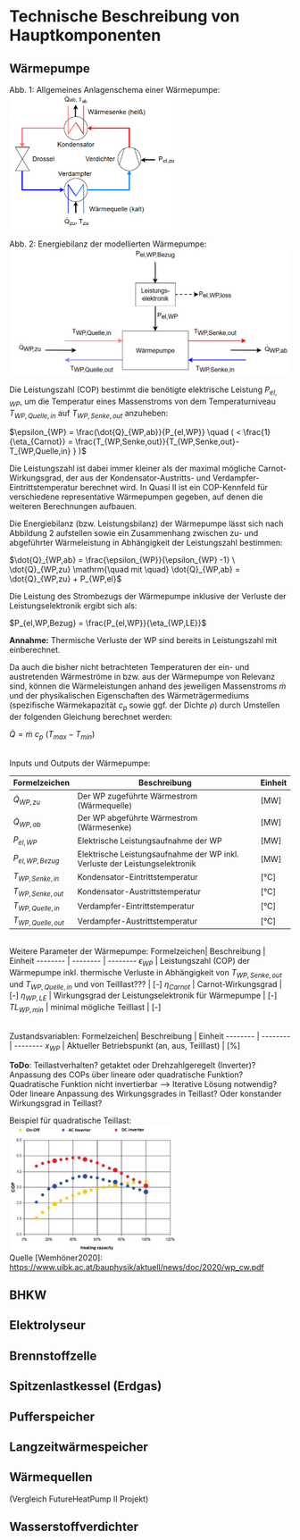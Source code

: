 # Technische Beschreibung von Hauptkomponenten

## Wärmepumpe

Abb. 1: Allgemeines Anlagenschema einer Wärmepumpe: \
<img src="fig/WP_overview.png" alt="drawing" width="300"/>

Abb. 2: Energiebilanz der modellierten Wärmepumpe: \
<img src="fig/WP_Energies.png" alt="drawing" width="500"/>

Die Leistungszahl (COP) bestimmt die benötigte elektrische Leistung $P_{el,WP}$, um die Temperatur eines Massenstroms von dem Temperaturniveau $T_{WP,Quelle,in}$ auf $T_{WP,Senke,out}$ anzuheben: 

$\epsilon_{WP} = \frac{\dot{Q}_{WP,ab}}{P_{el,WP}} \quad ( < \frac{1}{\eta_{Carnot}} = \frac{T_{WP,Senke,out}}{T_{WP,Senke,out}-T_{WP,Quelle,in} } )$

Die Leistungszahl ist dabei immer kleiner als der maximal mögliche Carnot-Wirkungsgrad, der aus der Kondensator-Austritts- und Verdampfer-Eintrittstemperatur berechnet wird. In Quasi II ist ein COP-Kennfeld für verschiedene representative Wärmepumpen gegeben, auf denen die weiteren Berechnungen aufbauen.

Die Energiebilanz (bzw. Leistungsbilanz) der Wärmepumpe lässt sich nach Abbildung 2 aufstellen sowie ein Zusammenhang zwischen zu- und abgeführter Wärmeleistung in Abhängigkeit der Leistungszahl bestimmen: 

$\dot{Q}_{WP,ab} = \frac{\epsilon_{WP}}{\epsilon_{WP} -1} \ \dot{Q}_{WP,zu} \mathrm{\quad mit \quad} \dot{Q}_{WP,ab} = \dot{Q}_{WP,zu} + P_{WP,el}$

Die Leistung des Strombezugs der Wärmepumpe inklusive der Verluste der Leistungselektronik ergibt sich als: 

$P_{el,WP,Bezug} = \frac{P_{el,WP}}{\eta_{WP,LE}}$

**Annahme:** Thermische Verluste der WP sind bereits in Leistungszahl mit einberechnet.

Da auch die bisher nicht betrachteten Temperaturen der ein- und austretenden Wärmeströme in bzw. aus der Wärmepumpe von Relevanz sind, können die Wärmeleistungen anhand des jeweiligen Massenstroms $\dot{m}$ und der physikalischen Eigenschaften des Wärmeträgermediums (spezifische Wärmekapazität $c_{p}$ sowie ggf. der Dichte $\rho$) durch Umstellen der folgenden Gleichung berechnet werden:

$\dot{Q} = \dot{m} \ c_{p} \ (T_{max} - T_{min})$

\
Inputs und Outputs der Wärmepumpe:

Formelzeichen| Beschreibung | Einheit
-------- | -------- | --------
$\dot{Q}_{WP,zu}$  | Der WP zugeführte Wärmestrom (Wärmequelle)   | [MW]
$\dot{Q}_{WP,ab}$   | Der WP abgeführte Wärmestrom (Wärmesenke)   | [MW]
$P_{el,WP}$   | Elektrische Leistungsaufnahme der WP   | [MW]
$P_{el,WP,Bezug}$   | Elektrische Leistungsaufnahme der WP inkl. Verluste der Leistungselektronik   | [MW]
$T_{WP,Senke,in}$   | Kondensator-Eintrittstemperatur   | [°C]
$T_{WP,Senke,out}$   | Kondensator-Austrittstemperatur   | [°C]
$T_{WP,Quelle,in}$   | Verdampfer-Eintrittstemperatur   | [°C]
$T_{WP,Quelle,out}$   | Verdampfer-Austrittstemperatur   | [°C]

\
Weitere Parameter der Wärmepumpe:
Formelzeichen| Beschreibung | Einheit
-------- | -------- | --------
$\epsilon_{WP}$  | Leistungszahl (COP) der Wärmepumpe inkl. thermische Verluste in Abhängigkeit von $T_{WP,Senke,out}$ und $T_{WP,Quelle,in}$ und von Teilllast??? | [-]
$\eta_{Carnot}$  | Carnot-Wirkungsgrad   | [-]
$\eta_{WP,LE}$  | Wirkungsgrad der Leistungselektronik für Wärmepumpe    | [-]
$TL_{WP,min}$  | minimal mögliche Teilllast    | [-]

\
Zustandsvariablen:
Formelzeichen| Beschreibung | Einheit
-------- | -------- | --------
$x_{WP}$  | Aktueller Betriebspunkt (an, aus, Teilllast)   | [%]

**ToDo**: Teillastverhalten? getaktet oder Drehzahlgeregelt (Inverter)?
Anpassung des COPs über lineare oder quadratische Funktion? Quadratische Funktion nicht invertierbar --> Iterative Lösung notwendig? Oder lineare Anpassung des Wirkungsgrades in Teillast? Oder konstander Wirkungsgrad in Teillast?

Beispiel für quadratische Teillast: \
<img src="fig/Beispiel_fuer_Teillast.png" alt="drawing" width="300"/> \
Quelle [Wemhöner2020]: https://www.uibk.ac.at/bauphysik/aktuell/news/doc/2020/wp_cw.pdf

## BHKW


## Elektrolyseur


## Brennstoffzelle


## Spitzenlastkessel (Erdgas)


## Pufferspeicher


## Langzeitwärmespeicher


## Wärmequellen 
(Vergleich FutureHeatPump II Projekt)


## Wasserstoffverdichter



